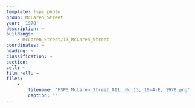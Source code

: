 ```yaml
---
template: fsps_photo
group: McLaren_Street
year: '1978'
description: ~
buildings:
    - McLaren_Street/13_McLaren_Street
coordinates: ~
heading: ~
classification: ~
section: ~
cell: ~
film_roll: ~
files:
    -
        filename: 'FSPS_McLaren_Street_011,_No_13,_19-4-E,_1978.png'
        caption: ''
---
```

